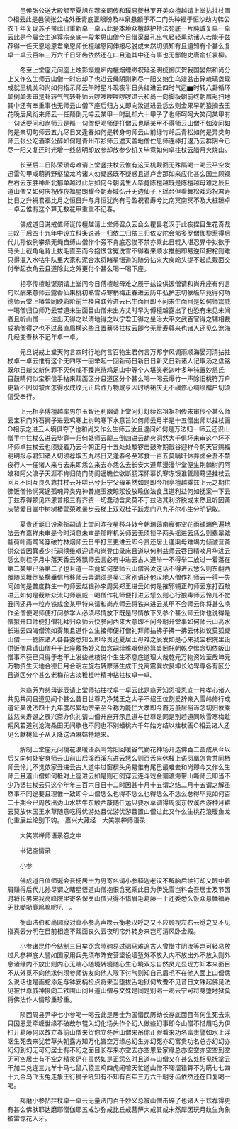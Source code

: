 <!-- { "loadSidebar": true } -->
　　邑侯张公送大殿额至夏旭东荐亲同传和璞易夔林罗开美众檀越请上堂拈拄杖画○相云此是邑侯张公格外垂青底正眼盼及林泉悬额于不二门头种福于恒沙劫内韩公衣千年复现苏子带此日重新卓一卓云此是本境众檀越护持法苑底一片肫诚复卓一卓云此是今晨会主追荐宗亲底一段孝思山僧今日借渠鼻孔出气轻轻熏动诸人若能于兹荐得一任天恩地恩君亲恩师长檀越恩同伸报尽脱或未然切须知有且道知有个甚么复卓一卓云百年三万六千日牙齿依然还在口且道其中还有事也无酆鲍史唐俞任袁柳。

　　冬至上堂座元问座上烛影爃煌炉内檀烟缥缈祝延圣明统御庆贺我国晏然和尚分上又作么生师云山僧一时忘却了也进云绳阴刚剥尽一阳又始生乌漆盆击碎琉璃盏现成就里机关和尚如何指示师云午时星斗现夜半日头红进云四时气运▆时转八卦循环颠倒颠未审是卦转气气转卦师云啰啰哩哩啰啰进云和尚一向脚板朝前终朝眉毛扫地其中还有奉重事也无师云山僧下座后归方丈即向汝道进云恁么则金果早朝猿摘去玉花晚后凤衔来师云一任颠倒元啐云某甲一时乱却六十甲子了也师呵呵大笑问某甲有一句话要问和尚师云是那一句僧便喝师便打僧云也瞒某甲不得师云山僧不如汝问如何是亲切句师云五九尽日又逢春如何是转身句师云山前绿竹岭后青松如何是异类句师云张公吃酒李公醉如何是青州布衫师云遮天盖地僧伫思师连棒打退乃云群阴今已尽一阳又复还时光增一线慈明却放参却放参少机关毕竟如何卓拄杖云腊月火烧山。

　　长至后二日陈荣琐母难请上堂竖拄杖云惟有这天机觌面无殊隔喝一喝云平空发迅雷勾甲咸萌拆野壑蛰龙吟诸人勿疑惑既不疑惑且道卢舍那如来应化甚么国土顾视左右云东胜神州北郁单越过此后如何今朝诞生人毕竟陈檀越既是陈檀越母难之辰且道山僧又如何庆祝昨夜福星朗耀今朝寿域弘开无边仙子下瑶台但看舞松戏彩祝君寿比日之升祝君福比月之恒日升与月恒犹尚有亏盈祝君寿兮比南冥南冥不及大桩臻卓一卓云惟有这个算无数花甲重重不记春。

　　佛成道日说戒值师诞传檀越请上堂师召众云会么瞿昙老汉于此夜捏目生花奇哉三叹于后四十九年中设立科条说甚一归依二归依三归依安陀会郁多罗僧伽黎惹得后代儿孙依例攀条无绳自缚山僧作个旁不肯底忍俊不禁亦乘此日辊入堪忍界中拟欲于马头上截角龟背上拔毛直至而今抱恨含冤洗雪不得看来顺水推船即易逆风把柁则难只得混入水牯牛队里大家和泥合水将睹星悟道的随分拈来大庾岭头提不起底觌面交付举起衣角云且道除此之外更付个甚么喝一喝下座。

　　相亭传檀越诞期请上堂问今日傅檀越母难之辰于兹设供饭僧请和尚升座有何言句以酬来意师云露香仙果桃初熟雪点寒梢梅正春进云历年弘护志切依皈毕竟得何功德师云堂上椿萱同映彩阶前兰桂自联芳进云已生面目即不问未生面目是如何师震威一喝僧归位师乃云若道未生面目山僧未出方丈时早为傅檀越露出了也恐有未见未闻者且听山僧一一注出天得之以清地得之以宁君王得之坐治太平文武百官得之辅相裁成衲僧得之也不过鼻直眉横这些且置蓦竖拄杖云即今无量寿尊来也诸人还见么沧海几经变春秋不记年卓一卓。

　　元旦说戒上堂天何言四时行地何言百物生君何言万邦宁风调雨顺海晏河清拈拄杖卓一卓云惟有这个无四序一回举起一回新苟日新日日新又日新诸人记取汤之盘铭既尔日新又新何罪不灭何戒不臻岂待鸡足山中等个人堪笑老迦叶多年钝置妙慈氏　目鼓睛何似宝积信手拈来觌面区分且道区分个甚么喝一喝云爆竹一声除旧桃符万户更新不因风皱面怎得水成纹元正启祚万物咸亨因时纳祐庆无不禛修心绸缪牖户切须信受奉行。

　　上元相亭傅檀越率男尔玉智还利幽请上堂问灯灯续焰祖祖相传未审传个甚么师云宝积门外石狮子进云鸡寒上树鸭寒下水意旨如何师云月半是十五僧出师以拄杖画○相示之进云人境俱夺了也和尚又作么生师云汝且退问如何是万法归一师云还识山僧手中拄杖么进云毕竟一归何处师云颠三倒四进云劫火洞然大千俱坏未审这个坏不坏师卓拄杖云也须疑着乃云今朝正月十五处处敲锣击鼓昨期戬谷迎祥今朝天官赐福明明报与君知诸人切须荐取五九尽日又逢春冬至寒食一百五莫瞒盰休莽卤金吾不禁夜行人一任诸人来与去来即恁么来去亦恁么去长安大道草漫漫华堂便生荆棘树问阿娘和阿父浪子天涯不肯归倚门倚闾遥瞻伫欲断肠深怀慕饥寒冻馁谁管顾蓦竖拄杖云回互不回互良久靠拄杖云吁嗟已兮归宁父母虽然如是即今相亭檀越乘兹上元之期供佛饭僧怜悯冥途孤魂异类鬼神普施玉液琼浆设放瑜伽法食且道利益何如抚案一下云于兹荐得顿见四恩普报三有齐资一切蠢动含灵莫不于兹沾其利济脱或未然且听因斋庆赞爱日堂中树树椿萱荣晚景步云梯上双双桂子跃龙门八九子尔小生分明记取。

　　夏贵还诞日设斋祈嗣请上堂问昨夜星移斗转今朝瑞蔼南宸弥空花雨铺瑞色遍地法云布嘉祥未审是今时消息未审是那畔机关师云无须锁子两头摇进云恁么则翡翠踏翻荷叶雨鹭鸶穿破竹林烟师云日午打三更进云即今贵还居士逢渠母难竭力倾诚营斋供众皆因箕裘少托嗣续维艰迎请和尚登曲录床且道以何利益师云吞日精啖月华进云恁么则桂子月中落天香云外飘师云言必有中进云古人道举一不得举二放过一着落在第二某甲已落第二了也且道一毕竟如何举师云山僧答汝这话不得进云恁么则东翻西覆随风舞倒坠横垂信月移师云弄潮须是吴江客别语还他汉地人僧作礼师云一得一失问如何是普度群生一句师云赵钱孙李周吴郑王进云如何是摧邪辅正句师云东打西敲进云如何是截断众流句师震威一喝僧作礼师便打进云恁么则心行狼毒师云怜儿不觉丑问还丹一粒点铁成金某甲特来请和尚点师云将铁来进云某甲不会师云你将甚么唤作金僧便喝师便打问参学人必须尽情放下既是尽情放下又参个甚么师云你也说得是僧拟开口师便打僧礼拜归众师云快参问西来大意即不问今朝开堂事如何师云山高水长进云四海僧流如雾集且道作么生接师便打僧礼拜师拈拂子拂一拂云休拟议莫狐疑山僧一一摅陈诸人各各委悉知么即今贵还夏居士母难之辰发如是心来我宝积院里设供饭僧启请山僧升于此座敷扬妙义每念嗣续维艰但恐箕裘罔托朝乾夕惕念切依皈山僧事不获已只得于老干上发些嫩枝说个生生不息底道理大哉乾元万物资始至哉坤元万物资生天地合德日月合明左旋右转摩荡生成干兑离震巽坎艮坤长幼卑尊各有区分且道区分个甚么老梅花古淡稚桂叶精神拈拄杖卓一卓。

　　朱裔芳为慈母诞辰请上堂师拈拄杖卓一卓云此是裔芳知恩报恩底一片孝心诸人共见共闻且道见闻个甚么昔日世尊乃净梵王之太子不绍王位割爱辞亲入雪岭修行成道证果说法四十九年度尽累劫宗亲至今称为能仁大孝即今裔芳虽居俗谛念切归依乘兹慈亲寿诞之辰兴斋办供礼请山僧升座开示且道与世尊是同是别若道同映雪寒梅趁朔风若道别沧海桑田无间歇也不同也不别蟠桃六千年始方结以拄杖画○相云诸人还见么献桃仙子从天降送酒麻姑特地来。

　　解制上堂座元问桃花浪暖语燕鸣莺阳回暖谷气勤花神场开选佛百二圆成从今以后又向何处安身师云山前山后溪西溪东进云恁么则百舌来休枝上语凤凰怎肯共同栖师云怜儿不觉侬家丑进云古人道牛过窗棂头角易惟有尾巴最难去和尚即今又作么生师云且道山僧如何秪对上座进云如是则石鸽穿云连斗戏金骝渡海带山嘶师云即当不少乃竖拄杖云只这个年年三百六日日十二时因甚十月十五谓之结二月十五谓之解虽然事不同途要且理惟一致即今山僧恁么也得不恁么也得恁么不恁么总得毕竟如何百二十期今已周放出沩山水牯牛东触西敲随任运只要水草调得周溪东牧溪西游种月耕云莫放休国王水草随意吃得优游处且优游优游且置山僧过此又作么生桃花浪暖鱼龙化重展丝纶别下钩。
嘉兴大藏经　大笑崇禅师语录


　　大笑崇禅师语录卷之中

　　书记空情录

　　小参

　　佛成道日值师诞会吾杨居士为男寄名请小参释迦老汉不解脑后抽钉却又眼中着屑赚得后代儿孙尽谓之睹星悟道山僧抱恨含冤乘此日为伊洗雪岂料会吾居士及节因时将长男来我高峰院里寄名保关山僧只得不惜眉毛葛藤一上还委悉么饭众悬幡福寿无比呦呦鹿鸣嘛呢叭　。

　　衡山法伯和尚圆寂对真小参高声唤云衡老汉呼之又不应顾视左右云觅之又不见指真云分明在目前相逢不觌面良久云夜明帘外转身来岂可清风卧金殿。

　　小参诸昆仲今结制三日矣窃念隙驹易过驷马难追古人曾惜寸阴汝等岂可轻易放过凡参禅底人譬如国家用兵先须布阵安营坚设墙堑外不放入内不放出外不放入则外息诸缘内不放出则内心无喘心随境转境随心生心境双忘自然灵光显现方知本来面目不从外觅不向他求何须参师访友向他人喉下讨气则知自己眉毛不在他人面上山僧恁么说话也是画蛇添足与钵安柄检点将来当堕拔舌地狱何故聻不见昔日文殊起佛见法见被世尊威神摄向二铁围山间且道山僧与文殊是同是别喝一喝云宁可将身堕地狱莫将佛法作人情珍重珍重。

　　陨西周县尹毕七小参喝一喝云此是居士为国惜民历劫长存底面目有何生死去来只因恩爱牵缠世缘不破故尔辊入幻化场头作个幻人做些幻事即今山僧不惜眉毛为伊扫开葛藤何以故立春前山僧来贺你立冬后山僧来吊你正眼看来功名富贵譬如水上浮沤生死去来犹若草头朝露方知万化皆空万缘总幻生亦幻死亦幻富贵功名总亦幻幻亦幻幻到幻无可幻居士有不幻之面目长存来亦空去亦空恩爱家缘总亦空空亦空空到空无可空居士有不空之精灵俨在虽然如是正恁么时且道与山僧又在甚么处相见抚掌云干加二兑连三九羊十马七鼠八猿三鸡四虎闹喧天忙道山僧不唧溜错算不为瞒七七四十九金乌飞玉兔走象王行狮子吼知有不知有百年三万六千朝牙齿依然还在口复喝一喝。

　　羯磨小参拈拄杖卓一卓云无量法门百千妙义总被山僧击碎了也诸人于兹荐得更有甚么佛驮耶达磨耶僧伽耶五戒沙弥戒比丘戒菩萨大戒其或未然犀因玩月纹生角象被雷惊花入牙。

